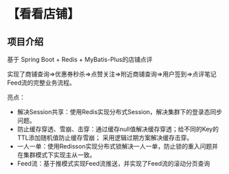 # 【看看店铺】

## 项目介绍
基于 Spring Boot + Redis + MyBatis-Plus的店铺点评

实现了商铺查询=>优惠券秒杀=>点赞关注=>附近商铺查询=>用户签到=>点评笔记Feed流的完整业务流程。

亮点：
* 解决Session共享：使用Redis实现分布式Session，解决集群下的登录态同步问题。
* 防止缓存穿透、雪崩、击穿：通过缓存null值解决缓存穿透；给不同的Key的TTL添加随机值防止缓存雪崩；
采用逻辑过期方案解决缓存击穿。
* 一人一单：使用Redisson实现分布式锁解决一人一单，防止锁的重入问题并在集群模式下实现主从一致。
* Feed流：基于推模式实现Feed流推送，并实现了Feed流的滚动分页查询


